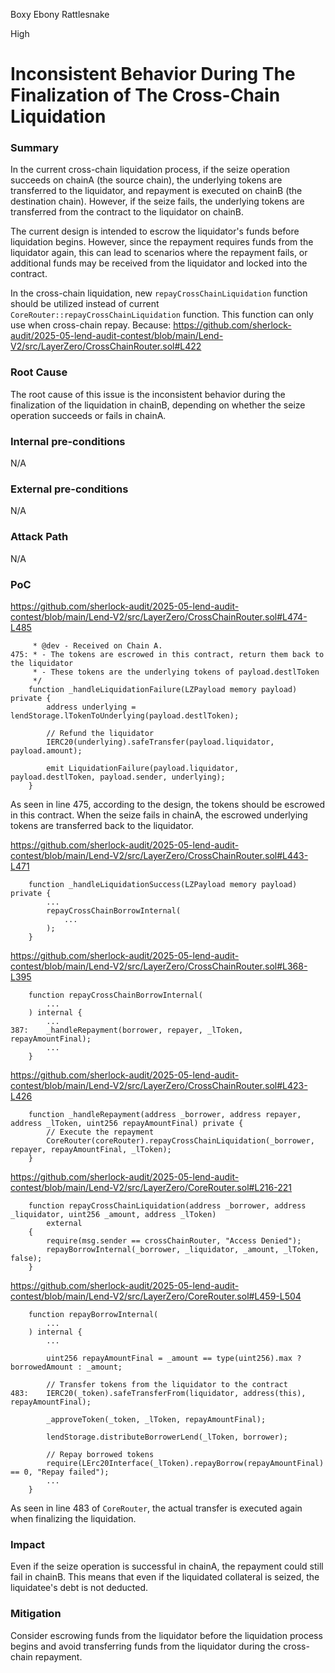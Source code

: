 Boxy Ebony Rattlesnake

High

# Inconsistent Behavior During The Finalization of The Cross-Chain Liquidation

### Summary
In the current cross-chain liquidation process, if the seize operation succeeds on chainA (the source chain), the underlying tokens are transferred to the liquidator, and repayment is executed on chainB (the destination chain). However, if the seize fails, the underlying tokens are transferred from the contract to the liquidator on chainB.

The current design is intended to escrow the liquidator's funds before liquidation begins. However, since the repayment requires funds from the liquidator again, this can lead to scenarios where the repayment fails, or additional funds may be received from the liquidator and locked into the contract.

In the cross-chain liquidation, new `repayCrossChainLiquidation` function should be utilized instead of current `CoreRouter::repayCrossChainLiquidation` function. This function can only use when cross-chain repay.
Because:
https://github.com/sherlock-audit/2025-05-lend-audit-contest/blob/main/Lend-V2/src/LayerZero/CrossChainRouter.sol#L422

### Root Cause
The root cause of this issue is the inconsistent behavior during the finalization of the liquidation in chainB, depending on whether the seize operation succeeds or fails in chainA.

### Internal pre-conditions
N/A

### External pre-conditions
N/A

### Attack Path
N/A

### PoC
https://github.com/sherlock-audit/2025-05-lend-audit-contest/blob/main/Lend-V2/src/LayerZero/CrossChainRouter.sol#L474-L485
```solidity
     * @dev - Received on Chain A.
475: * - The tokens are escrowed in this contract, return them back to the liquidator
     * - These tokens are the underlying tokens of payload.destlToken
     */
    function _handleLiquidationFailure(LZPayload memory payload) private {
        address underlying = lendStorage.lTokenToUnderlying(payload.destlToken);

        // Refund the liquidator
        IERC20(underlying).safeTransfer(payload.liquidator, payload.amount);

        emit LiquidationFailure(payload.liquidator, payload.destlToken, payload.sender, underlying);
    }
```
As seen in line 475, according to the design, the tokens should be escrowed in this contract. When the seize fails in chainA, the escrowed underlying tokens are transferred back to the liquidator.

https://github.com/sherlock-audit/2025-05-lend-audit-contest/blob/main/Lend-V2/src/LayerZero/CrossChainRouter.sol#L443-L471
```solidity
    function _handleLiquidationSuccess(LZPayload memory payload) private {
        ...
        repayCrossChainBorrowInternal(
            ...
        );
    }
```

https://github.com/sherlock-audit/2025-05-lend-audit-contest/blob/main/Lend-V2/src/LayerZero/CrossChainRouter.sol#L368-L395
```solidity
    function repayCrossChainBorrowInternal(
        ...
    ) internal {
        ...
387:    _handleRepayment(borrower, repayer, _lToken, repayAmountFinal);
        ...
    }
```
https://github.com/sherlock-audit/2025-05-lend-audit-contest/blob/main/Lend-V2/src/LayerZero/CrossChainRouter.sol#L423-L426
```solidity
    function _handleRepayment(address _borrower, address repayer, address _lToken, uint256 repayAmountFinal) private {
        // Execute the repayment
        CoreRouter(coreRouter).repayCrossChainLiquidation(_borrower, repayer, repayAmountFinal, _lToken);
    }
```
https://github.com/sherlock-audit/2025-05-lend-audit-contest/blob/main/Lend-V2/src/LayerZero/CoreRouter.sol#L216-221
```solidity
    function repayCrossChainLiquidation(address _borrower, address _liquidator, uint256 _amount, address _lToken)
        external
    {
        require(msg.sender == crossChainRouter, "Access Denied");
        repayBorrowInternal(_borrower, _liquidator, _amount, _lToken, false);
    }
```
https://github.com/sherlock-audit/2025-05-lend-audit-contest/blob/main/Lend-V2/src/LayerZero/CoreRouter.sol#L459-L504
```solidity
    function repayBorrowInternal(
        ...
    ) internal {
        ...

        uint256 repayAmountFinal = _amount == type(uint256).max ? borrowedAmount : _amount;

        // Transfer tokens from the liquidator to the contract
483:    IERC20(_token).safeTransferFrom(liquidator, address(this), repayAmountFinal);

        _approveToken(_token, _lToken, repayAmountFinal);

        lendStorage.distributeBorrowerLend(_lToken, borrower);

        // Repay borrowed tokens
        require(LErc20Interface(_lToken).repayBorrow(repayAmountFinal) == 0, "Repay failed");
        ...
    }
```
As seen in line 483 of `CoreRouter`, the actual transfer is executed again when finalizing the liquidation.

### Impact
Even if the seize operation is successful in chainA, the repayment could still fail in chainB. 
This means that even if the liquidated collateral is seized, the liquidatee's debt is not deducted.

### Mitigation
Consider escrowing funds from the liquidator before the liquidation process begins and avoid transferring funds from the liquidator during the cross-chain repayment. 